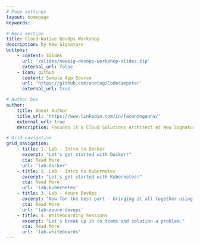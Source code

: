 ```yaml
---
# Page settings
layout: homepage
keywords:

# Hero section
title: Cloud-Native DevOps Workshop
description: by New Signature
buttons:
    - content: Slides
      url: '/slides/newsig-devops-workshop-slides.zip'
      external_url: false
    - icon: github
      content: Sample App Source
      url: 'https://github.com/onetug/Codecampster'
      external_url: true

# Author box
author:
    title: About Author
    title_url: 'https://www.linkedin.com/in/facundogauna/'
    external_url: true
    description: Facundo is a Cloud Solutions Architect at New Signature. He enjoys helping clients with architecture, containers/orchestration, and stream lining development processes.

# Grid navigation
grid_navigation:
    - title: 1. Lab - Intro to Docker
      excerpt: "Let's get started with Docker!"
      cta: Read More
      url: 'lab-docker'
    - title: 2. Lab - Intro to Kubernetes
      excerpt: "Let's get started with Kubernetes!"
      cta: Read More
      url: 'lab-kubernetes'
    - title: 3. Lab - Azure DevOps
      excerpt: "Now for the best part - bringing it all together using Azure DevOps!"
      cta: Read More
      url: 'lab-azure-devops'
    - title: 4. Whiteboarding Sessions
      excerpt: "Let's break up in to teams and solution a problem."
      cta: Read More
      url: 'lab-whiteboards'
---
```

